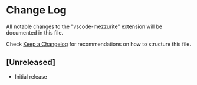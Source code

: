 # Change Log
All notable changes to the "vscode-mezzurite" extension will be documented in this file.

Check [Keep a Changelog](http://keepachangelog.com/) for recommendations on how to structure this file.

## [Unreleased]
- Initial release